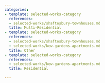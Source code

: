 ```yaml
---
categories:
- template: selected-works-category
  references:
  - selected-works/shaftesbury-townhouses.md
  title: Multi-Residential
- template: selected-works-category
  references:
  - selected-works/shaftesbury-townhouses.md
  - selected-works/kew-gardens-apartments.md
  title: Other
- template: selected-works-category
  references:
  - selected-works/kew-gardens-apartments.md
  title: Residential

---
```

